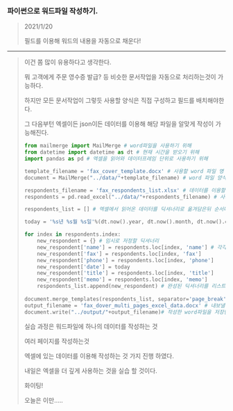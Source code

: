 ### 파이썬으로 워드파일 작성하기.
> 2021/1/20
>
> 필드를 이용해 워드의 내용을 자동으로 채운다! 
---
> 이건 쫌 많이 유용하다고 생각한다.
>
> 뭐 고객에게 주문 영수증 발급? 등 비슷한 문서작업을 자동으로 처리하는것이 가능하다.
>
> 하지만 모든 문서작업이 그렇듯 사용할 양식은 직접 구성하고 필드를 배치해야한다.
>
> 그 다음부턴 엑셀이든 json이든 데이터를 이용해 해당 파일을 알맞게 작성이 가능해진다.
>
> ```Python
> from mailmerge import MailMerge # word파일을 사용하기 위해
> from datetime import datetime as dt # 현재 시간을 받오기 위해
> import pandas as pd # 엑셀을 읽어와 데이터프레임 단위로 사용하기 위해
> 
> template_filename = 'fax_cover_template.docx' # 사용할 word 파일 명
> document = MailMerge("../data/"+template_filename) # word 파일 양식을 읽어온다.
> 
> respondents_filename = 'fax_respondents_list.xlsx' # 데이터를 이용할 엑셀 명
> respondents = pd.read_excel("../data/"+respondents_filename) # 사용할 엑셀을 읽어온다.
> 
> respondents_list = [] # 엑셀에서 읽어온 데이터를 딕셔너리로 옮겨담은뒤 순서대로 적재할 리스트.
> 
> today = '%s년 %s월 %s일'%(dt.now().year, dt.now().month, dt.now().day) # 현재 시간 사용 양식에 맞게 획득
> 
> for index in respondents.index:
>     new_respondent = {} # 임시로 저정할 딕셔너리
>     new_respondent['name'] = respondents.loc[index, 'name'] # 각각의 엑셀 필드별 데이터를 적절한 딕셔너리 key에 적재한다.
>     new_respondent['fax'] = respondents.loc[index, 'fax']
>     new_respondent['phone'] = respondents.loc[index, 'phone']
>     new_respondent['date'] = today
>     new_respondent['title'] = respondents.loc[index, 'title']
>     new_respondent['memo'] = respondents.loc[index, 'memo']
>     respondents_list.append(new_respondent) # 완성된 딕셔너리를 리스트에 적재한다.
>     
> document.merge_templates(respondents_list, separator='page_break') # 정리된 리스트를 이용해 word파일을 작성한다.
> output_filename = 'fax_dover_multi_pages_excel_data.docx' # 내보낼 워드 파일명 지정.
> document.write("../output/"+output_filename)# 작성한 word파일을 저장한다.
> ```
>
> 실습 과정은 워드파일에 하나의 데이터를 작성하는 것
>
> 여러 페이지를 작성하는것
>
> 엑셀에 있는 데이터를 이용해 작성하는 것 가지 진행 하였다.
>
> 내일은 엑셀을 더 깊게 사용하는 것을 실습 할 것이다.
>
> 화이팅!
>
> 오늘은 이만.....
